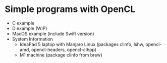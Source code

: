 # Simple programs with OpenCL

* C example
* D example (WIP)
* MacOS example (include Swift version)
* System Information
    * IdeaPad 5 laptop with Manjaro Linux (packages clinfo, lshw, opencl-amd, opencl-headers, opencl-clhpp)
    * M1 machine (package clinfo from brew)

